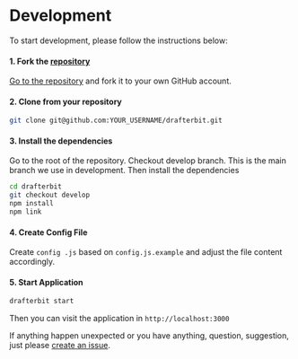 # Development

To start development, please follow the instructions below:

#### 1. Fork the [repository](https://github.com/drafterbit/drafterbit)

[Go to the repository](https://github.com/drafterbit/drafterbit) and fork it to your own GitHub account.

#### 2. Clone from your repository

```bash
git clone git@github.com:YOUR_USERNAME/drafterbit.git
```

#### 3. Install the dependencies

Go to the root of the repository. Checkout develop branch. This is the main branch we use in development.
Then install the dependencies

```bash
cd drafterbit
git checkout develop
npm install
npm link
```

#### 4. Create Config File

Create `config .js` based on `config.js.example` and adjust the file content accordingly.

#### 5. Start Application

```bash
drafterbit start
```

Then you can visit the application in ```http://localhost:3000```

If anything happen unexpected or you have anything, question, suggestion, just please [create an issue](https://github.com/drafterbit/drafterbit/issues/new).
